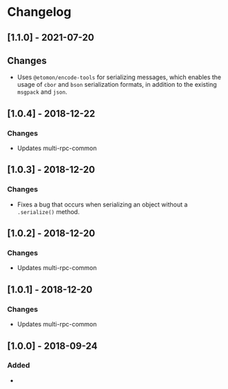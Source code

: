 # Changelog

## [1.1.0] - 2021-07-20
## Changes
- Uses `@etomon/encode-tools` for serializing messages, which enables the usage of `cbor` and `bson` serialization formats, in addition to the existing `msgpack` and `json`.

## [1.0.4] - 2018-12-22
### Changes
- Updates multi-rpc-common

## [1.0.3] - 2018-12-20
### Changes
- Fixes a bug that occurs when serializing an object without a `.serialize()` method.

## [1.0.2] - 2018-12-20
### Changes
- Updates multi-rpc-common

## [1.0.1] - 2018-12-20
### Changes
- Updates multi-rpc-common

## [1.0.0] - 2018-09-24
### Added
- 
